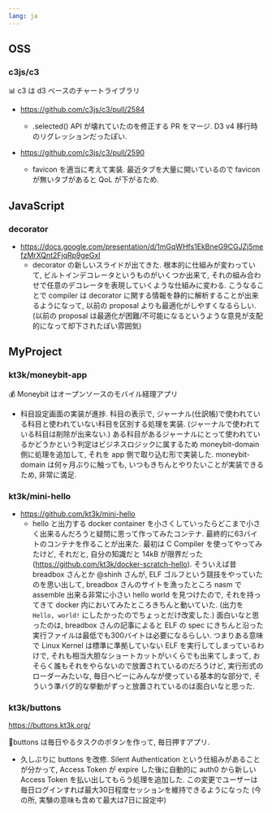 ```yaml
---
lang: ja
---
```


## OSS

### c3js/c3

📊 c3 は d3 ベースのチャートライブラリ

- https://github.com/c3js/c3/pull/2584
  - .selected() API が壊れていたのを修正する PR をマージ. D3 v4 移行時のリグレッションだったぽい.

- https://github.com/c3js/c3/pull/2590
  - favicon を適当に考えて実装. 最近タブを大量に開いているので favicon が無いタブがあると QoL が下がるため.

## JavaScript

### decorator

- https://docs.google.com/presentation/d/1mGqWHfs1EkBneG9CGJZj5mefzMrXQnt2FjqRp9geGxI
  - decorator の新しいスライドが出てきた. 根本的に仕組みが変わっていて, ビルトインデコレータというものがいくつか出来て, それの組み合わせで任意のデコレータを表現していくような仕組みに変わる. こうなることで compiler は decorator に関する情報を静的に解析することが出来るようになって, 以前の proposal よりも最適化がしやすくなるらしい. (以前の proposal は最適化が困難/不可能になるというような意見が支配的になって却下されたぽい雰囲気)

## MyProject

### kt3k/moneybit-app

💰 Moneybit はオープンソースのモバイル経理アプリ

- 科目設定画面の実装が進捗. 科目の表示で, ジャーナル(仕訳帳)で使われている科目と使われていない科目を区別する処理を実装. (ジャーナルで使われている科目は削除が出来ない.) ある科目があるジャーナルにとって使われているかどうかという判定はビジネスロジックに属するため moneybit-domain 側に処理を追加して, それを app 側で取り込む形で実装した. moneybit-domain は何ヶ月ぶりに触っても, いつもきちんとやりたいことが実装できるため, 非常に満足.

### kt3k/mini-hello

- https://github.com/kt3k/mini-hello
  - hello と出力する docker container を小さくしていったらどこまで小さく出来るんだろうと疑問に思って作ってみたコンテナ. 最終的に63バイトのコンテナを作ることが出来た. 最初は C Compiler を使ってやってみたけど, それだと, 自分の知識だと 14kB が限界だった (https://github.com/kt3k/docker-scratch-hello). そういえば昔 breadbox さんとか @shinh さんが, ELF ゴルフという競技をやっていたのを思い出して, breadbox さんのサイトを漁ったところ nasm で assemble 出来る非常に小さい hello world を見つけたので, それを持ってきて docker 内においてみたところきちんと動いていた. (出力を `Hello, world!` にしたかったのでちょっとだけ改変した.) 面白いなと思ったのは, breadbox さんの記事によると ELF の spec にきちんと沿った実行ファイルは最低でも300バイトは必要になるらしい. つまりある意味で Linux Kernel は標準に準拠していない ELF を実行してしまっているわけで, それも相当大胆なショートカットがいくらでも出来てしまって, おそらく誰もそれをやらないので放置されているのだろうけど, 実行形式のローダーみたいな, 毎日ヘビーにみんなが使っている基本的な部分で, そういう準バグ的な挙動がずっと放置されているのは面白いなと思った.

### kt3k/buttons

https://buttons.kt3k.org/

🌱buttons は毎日やるタスクのボタンを作って, 毎日押すアプリ.

- 久しぶりに buttons を改修. Silent Authentication という仕組みがあることが分かって, Access Token が expire した後に自動的に auth0 から新しい Access Token を払い出してもらう処理を追加した. この変更でユーザーは毎日ログインすれば最大30日程度セッションを維持できるようになった (今の所, 実験の意味も含めて最大は7日に設定中)
